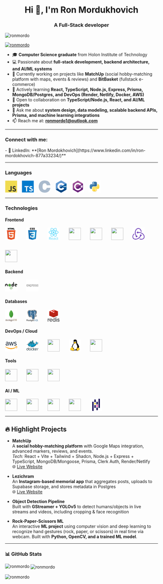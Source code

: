 <h1 align="center">Hi 👋, I'm Ron Mordukhovich</h1>
<h3 align="center">A Full-Stack developer</h3>

<p align="left"> 
  <img src="https://komarev.com/ghpvc/?username=ronmordo&label=Profile%20views&color=0e75b6&style=flat" alt="ronmordo" /> 
</p>

<p align="left"> 
  <a href="https://github.com/ryo-ma/github-profile-trophy">
    <img src="https://github-profile-trophy.vercel.app/?username=ronmordo" alt="ronmordo" />
  </a> 
</p>

- 🎓 **Computer Science graduate** from Holon Institute of Technology  
- 💻 Passionate about **full-stack development, backend architecture, and AI/ML systems**  
- 🔭 Currently working on projects like **MatchUp** (social hobby-matching platform with maps, events & reviews) and **BitBasket** (fullstack e-commerce)  
- 🌱 Actively learning **React, TypeScript, Node.js, Express, Prisma, MongoDB/Postgres, and DevOps (Render, Netlify, Docker, AWS)**  
- 🤝 Open to collaboration on **TypeScript/Node.js, React, and AI/ML projects**  
- 💬 Ask me about **system design, data modeling, scalable backend APIs, Prisma, and machine learning integrations**  
- 📫 Reach me at: **ronmordo1@outlook.com**  

---

<h3 align="left">Connect with me:</h3>
<p align="left">
- 💼 LinkedIn: **[Ron Mordokhovich](https://www.linkedin.com/in/ron-mordokhovich-877a33234/)**  
</p>

---

<h3 align="left">Languages</h3>
<div align="left" style="display: flex; flex-wrap: wrap; gap: 15px;">
  <a href="https://developer.mozilla.org/en-US/docs/Web/JavaScript" target="_blank"><img src="https://raw.githubusercontent.com/devicons/devicon/master/icons/javascript/javascript-original.svg" width="40" height="40"/></a>
  <a href="https://www.typescriptlang.org/" target="_blank"><img src="https://raw.githubusercontent.com/devicons/devicon/master/icons/typescript/typescript-original.svg" width="40" height="40"/></a>
  <a href="https://www.cprogramming.com/" target="_blank"><img src="https://raw.githubusercontent.com/devicons/devicon/master/icons/c/c-original.svg" width="40" height="40"/></a>
  <a href="https://www.w3schools.com/cpp/" target="_blank"><img src="https://raw.githubusercontent.com/devicons/devicon/master/icons/cplusplus/cplusplus-original.svg" width="40" height="40"/></a>
  <a href="https://www.w3schools.com/cs/" target="_blank"><img src="https://raw.githubusercontent.com/devicons/devicon/master/icons/csharp/csharp-original.svg" width="40" height="40"/></a>
  <a href="https://www.python.org" target="_blank"><img src="https://raw.githubusercontent.com/devicons/devicon/master/icons/python/python-original.svg" width="40" height="40"/></a>
</div>

---

<h3 align="left">Technologies</h3>

<h4>Frontend</h4>
<div align="left" style="display: flex; flex-wrap: wrap; gap: 30px;">
  <a href="https://www.w3.org/html/" target="_blank"><img src="https://raw.githubusercontent.com/devicons/devicon/master/icons/html5/html5-original-wordmark.svg" width="40" height="40"/></a>
  <a href="https://www.w3schools.com/css/" target="_blank"><img src="https://raw.githubusercontent.com/devicons/devicon/master/icons/css3/css3-original-wordmark.svg" width="40" height="40"/></a>
  <a href="https://reactjs.org/" target="_blank"><img src="https://raw.githubusercontent.com/devicons/devicon/master/icons/react/react-original-wordmark.svg" width="40" height="40"/></a>
  <a href="https://reactnative.dev/" target="_blank"><img src="https://reactnative.dev/img/header_logo.svg" width="40" height="40"/></a>
  <a href="https://nextjs.org/" target="_blank"><img src="https://cdn.worldvectorlogo.com/logos/nextjs-2.svg" width="40" height="40"/></a>
  <a href="https://tailwindcss.com/" target="_blank"><img src="https://www.vectorlogo.zone/logos/tailwindcss/tailwindcss-icon.svg" width="40" height="40"/></a>
  <a href="https://redux.js.org" target="_blank"><img src="https://raw.githubusercontent.com/devicons/devicon/master/icons/redux/redux-original.svg" width="40" height="40"/></a>
  <a href="https://framer.com/" target="_blank"><img src="https://www.vectorlogo.zone/logos/framer/framer-icon.svg" width="40" height="40"/></a>
</div>

<h4>Backend</h4>
<div align="left" style="display: flex; flex-wrap: wrap; gap: 30px;">
  <a href="https://nodejs.org" target="_blank"><img src="https://raw.githubusercontent.com/devicons/devicon/master/icons/nodejs/nodejs-original-wordmark.svg" width="40" height="40"/></a>
  <a href="https://expressjs.com" target="_blank"><img src="https://raw.githubusercontent.com/devicons/devicon/master/icons/express/express-original-wordmark.svg" width="40" height="40"/></a>
</div>

<h4>Databases</h4>
<div align="left" style="display: flex; flex-wrap: wrap; gap: 30px;">
  <a href="https://www.mongodb.com/" target="_blank"><img src="https://raw.githubusercontent.com/devicons/devicon/master/icons/mongodb/mongodb-original-wordmark.svg" width="40" height="40"/></a>
  <a href="https://www.postgresql.org" target="_blank"><img src="https://raw.githubusercontent.com/devicons/devicon/master/icons/postgresql/postgresql-original-wordmark.svg" width="40" height="40"/></a>
  <a href="https://redis.io" target="_blank"><img src="https://raw.githubusercontent.com/devicons/devicon/master/icons/redis/redis-original-wordmark.svg" width="40" height="40"/></a>
</div>

<h4>DevOps / Cloud</h4>
<div align="left" style="display: flex; flex-wrap: wrap; gap: 30px;">
  <a href="https://aws.amazon.com" target="_blank"><img src="https://raw.githubusercontent.com/devicons/devicon/master/icons/amazonwebservices/amazonwebservices-original-wordmark.svg" width="40" height="40"/></a>
  <a href="https://www.docker.com/" target="_blank"><img src="https://raw.githubusercontent.com/devicons/devicon/master/icons/docker/docker-original-wordmark.svg" width="40" height="40"/></a>
  <a href="https://git-scm.com/" target="_blank"><img src="https://www.vectorlogo.zone/logos/git-scm/git-scm-icon.svg" width="40" height="40"/></a>
  <a href="https://www.linux.org/" target="_blank"><img src="https://raw.githubusercontent.com/devicons/devicon/master/icons/linux/linux-original.svg" width="40" height="40"/></a>
  <a href="https://www.gnu.org/software/bash/" target="_blank"><img src="https://www.vectorlogo.zone/logos/gnu_bash/gnu_bash-icon.svg" width="40" height="40"/></a>
</div>

<h4>Tools</h4>
<div align="left" style="display: flex; flex-wrap: wrap; gap: 30px;">
  <a href="https://www.figma.com/" target="_blank"><img src="https://www.vectorlogo.zone/logos/figma/figma-icon.svg" width="40" height="40"/></a>
  <a href="https://postman.com" target="_blank"><img src="https://www.vectorlogo.zone/logos/getpostman/getpostman-icon.svg" width="40" height="40"/></a>
  <a href="https://jestjs.io" target="_blank"><img src="https://www.vectorlogo.zone/logos/jestjsio/jestjsio-icon.svg" width="40" height="40"/></a>
</div>

<h4>AI / ML</h4>
<div align="left" style="display: flex; flex-wrap: wrap; gap: 30px;">
  <a href="https://pytorch.org/" target="_blank"><img src="https://www.vectorlogo.zone/logos/pytorch/pytorch-icon.svg" width="40" height="40"/></a>
  <a href="https://www.tensorflow.org" target="_blank"><img src="https://www.vectorlogo.zone/logos/tensorflow/tensorflow-icon.svg" width="40" height="40"/></a>
  <a href="https://scikit-learn.org/" target="_blank"><img src="https://upload.wikimedia.org/wikipedia/commons/0/05/Scikit_learn_logo_small.svg" width="40" height="40"/></a>
  <a href="https://opencv.org/" target="_blank"><img src="https://www.vectorlogo.zone/logos/opencv/opencv-icon.svg" width="40" height="40"/></a>
  <a href="https://pandas.pydata.org/" target="_blank"><img src="https://raw.githubusercontent.com/devicons/devicon/master/icons/pandas/pandas-original.svg" width="40" height="40"/></a>
</div>

---

## 🔥 Highlight Projects  

- **MatchUp**  
  A **social hobby-matching platform** with Google Maps integration, advanced markers, reviews, and events.  
  *Tech:* React + Vite + Tailwind + Shadcn, Node.js + Express + TypeScript, MongoDB/Mongoose, Prisma, Clerk Auth, Render/Netlify  
  🌐 [Live Website](https://getogather.com/)

- **Lezichram**  
  An **Instagram-based memorial app** that aggregates posts, uploads to Supabase storage, and stores metadata in Postgres  
  🌐 [Live Website](https://lezichram.co.il/)

- **Object Detection Pipeline**  
  Built with **GStreamer + YOLOv5** to detect humans/objects in live streams and videos, including cropping & face recognition  

- **Rock-Paper-Scissors ML**  
  An interactive **ML project** using computer vision and deep learning to recognize hand gestures (rock, paper, or scissors) in real time via webcam. Built with **Python, OpenCV, and a trained ML model**.  

---

<h3 align="left">📊 GitHub Stats</h3>
<p><img align="left" src="https://github-readme-stats.vercel.app/api/top-langs?username=ronmordo&show_icons=true&locale=en&layout=compact" alt="ronmordo" /></p>
<p>&nbsp;<img align="center" src="https://github-readme-stats.vercel.app/api?username=ronmordo&show_icons=true&locale=en" alt="ronmordo" /></p>
<p><img align="center" src="https://github-readme-streak-stats.herokuapp.com/?user=ronmordo&" alt="ronmordo" /></p>
